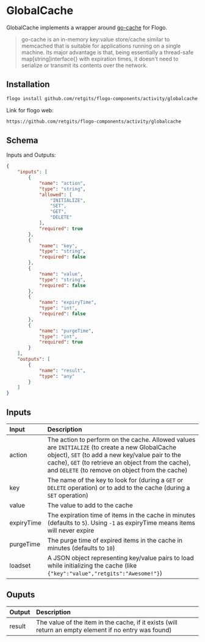 # GlobalCache

GlobalCache implements a wrapper around [go-cache](https://github.com/patrickmn/go-cache) for Flogo. 

> go-cache is an in-memory key:value store/cache similar to memcached that is suitable for applications running on a single machine. Its major advantage is that, being essentially a thread-safe map[string]interface{} with expiration times, it doesn't need to serialize or transmit its contents over the network.

## Installation

```bash
flogo install github.com/retgits/flogo-components/activity/globalcache
```

Link for flogo web:

```bash
https://github.com/retgits/flogo-components/activity/globalcache
```

## Schema

Inputs and Outputs:

```json
{
    "inputs": [
        {
            "name": "action",
            "type": "string",
            "allowed": [
                "INITIALIZE",
                "SET",
                "GET",
                "DELETE"
            ],
            "required": true
        },
        {
            "name": "key",
            "type": "string",
            "required": false
        },
        {
            "name": "value",
            "type": "string",
            "required": false
        },
        {
            "name": "expiryTime",
            "type": "int",
            "required": false
        },
        {
            "name": "purgeTime",
            "type": "int",
            "required": true
        }
    ],
    "outputs": [
        {
            "name": "result",
            "type": "any"
        }
    ]
}
```

## Inputs

| Input      | Description    |
|:-----------|:---------------|
| action     | The action to perform on the cache. Allowed values are `INITIALIZE` (to create a new GlobalCache object), `SET` (to add a new key/value pair to the cache), `GET` (to retrieve an object from the cache), and `DELETE` (to remove on object from the cache) |
| key        | The name of the key to look for (during a `GET` or `DELETE` operation) or to add to the cache (during a `SET` operation)
| value      | The value to add to the cache |
| expiryTime | The expiration time of items in the cache in minutes (defaults to `5`). Using `-1` as expiryTime means items will never expire |
| purgeTime  | The purge time of expired items in the cache in minutes (defaults to `10`) |
| loadset    | A JSON object representing key/value pairs to load while initializing the cache (like `{"key":"value","retgits":"Awesome!"}`)|

## Ouputs

| Output    | Description                                                                                           |
|:----------|:------------------------------------------------------------------------------------------------------|
| result    | The value of the item in the cache, if it exists (will return an empty element if no entry was found) |